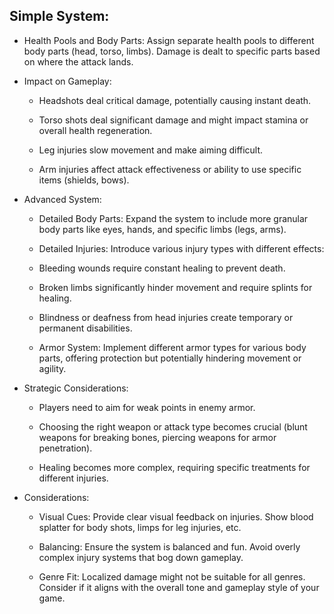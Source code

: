 ## Simple System:

- Health Pools and Body Parts: Assign separate health pools to different body parts (head, torso, limbs). Damage is dealt to specific parts based on where the attack lands.

- Impact on Gameplay:

  - Headshots deal critical damage, potentially causing instant death.

  - Torso shots deal significant damage and might impact stamina or overall health regeneration.

  - Leg injuries slow movement and make aiming difficult.

  - Arm injuries affect attack effectiveness or ability to use specific items (shields, bows).

- Advanced System:

  - Detailed Body Parts: Expand the system to include more granular body parts like eyes, hands, and specific limbs (legs, arms).

  - Detailed Injuries: Introduce various injury types with different effects:

  - Bleeding wounds require constant healing to prevent death.

  - Broken limbs significantly hinder movement and require splints for healing.

  - Blindness or deafness from head injuries create temporary or permanent disabilities.

  - Armor System: Implement different armor types for various body parts, offering protection but potentially hindering movement or agility.

- Strategic Considerations:

  - Players need to aim for weak points in enemy armor.

  - Choosing the right weapon or attack type becomes crucial (blunt weapons for breaking bones, piercing weapons for armor penetration).

  - Healing becomes more complex, requiring specific treatments for different injuries.

- Considerations:

  - Visual Cues: Provide clear visual feedback on injuries. Show blood splatter for body shots, limps for leg injuries, etc.

  - Balancing: Ensure the system is balanced and fun. Avoid overly complex injury systems that bog down gameplay.

  - Genre Fit: Localized damage might not be suitable for all genres. Consider if it aligns with the overall tone and gameplay style of your game.